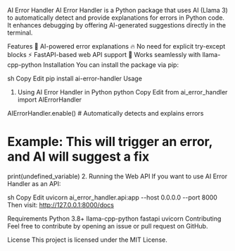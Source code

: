 AI Error Handler
AI Error Handler is a Python package that uses AI (Llama 3) to automatically detect and provide explanations for errors in Python code. It enhances debugging by offering AI-generated suggestions directly in the terminal.

Features
🚀 AI-powered error explanations
🔥 No need for explicit try-except blocks
⚡ FastAPI-based web API support
🎯 Works seamlessly with llama-cpp-python
Installation
You can install the package via pip:

sh
Copy
Edit
pip install ai-error-handler
Usage
1. Using AI Error Handler in Python
python
Copy
Edit
from ai_error_handler import AIErrorHandler

AIErrorHandler.enable()  # Automatically detects and explains errors

# Example: This will trigger an error, and AI will suggest a fix
print(undefined_variable)
2. Running the Web API
If you want to use AI Error Handler as an API:

sh
Copy
Edit
uvicorn ai_error_handler.api:app --host 0.0.0.0 --port 8000
Then visit: http://127.0.0.1:8000/docs

Requirements
Python 3.8+
llama-cpp-python
fastapi
uvicorn
Contributing
Feel free to contribute by opening an issue or pull request on GitHub.

License
This project is licensed under the MIT License.

